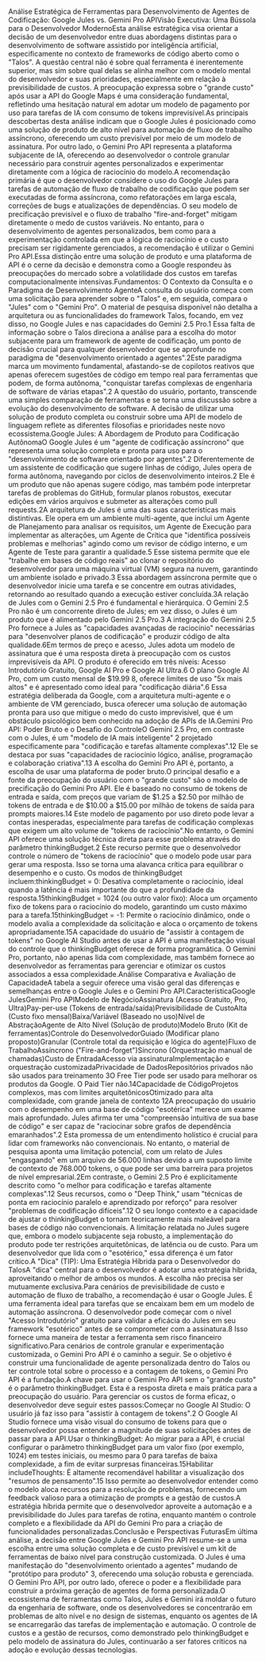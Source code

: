 Análise Estratégica de Ferramentas para Desenvolvimento de Agentes de Codificação: Google Jules vs. Gemini Pro APIVisão Executiva: Uma Bússola para o Desenvolvedor ModernoEsta análise estratégica visa orientar a decisão de um desenvolvedor entre duas abordagens distintas para o desenvolvimento de software assistido por inteligência artificial, especificamente no contexto de frameworks de código aberto como o "Talos". A questão central não é sobre qual ferramenta é inerentemente superior, mas sim sobre qual delas se alinha melhor com o modelo mental do desenvolvedor e suas prioridades, especialmente em relação à previsibilidade de custos. A preocupação expressa sobre o "grande custo" após usar a API do Google Maps é uma consideração fundamental, refletindo uma hesitação natural em adotar um modelo de pagamento por uso para tarefas de IA com consumo de tokens imprevisível.As principais descobertas desta análise indicam que o Google Jules é posicionado como uma solução de produto de alto nível para automação de fluxo de trabalho assíncrono, oferecendo um custo previsível por meio de um modelo de assinatura. Por outro lado, o Gemini Pro API representa a plataforma subjacente de IA, oferecendo ao desenvolvedor o controle granular necessário para construir agentes personalizados e experimentar diretamente com a lógica de raciocínio do modelo.A recomendação primária é que o desenvolvedor considere o uso do Google Jules para tarefas de automação de fluxo de trabalho de codificação que podem ser executadas de forma assíncrona, como refatorações em larga escala, correções de bugs e atualizações de dependências. O seu modelo de precificação previsível e o fluxo de trabalho "fire-and-forget" mitigam diretamente o medo de custos variáveis. No entanto, para o desenvolvimento de agentes personalizados, bem como para a experimentação controlada em que a lógica de raciocínio e o custo precisam ser rigidamente gerenciados, a recomendação é utilizar o Gemini Pro API.Essa distinção entre uma solução de produto e uma plataforma de API é o cerne da decisão e demonstra como a Google respondeu às preocupações do mercado sobre a volatilidade dos custos em tarefas computacionalmente intensivas.Fundamentos: O Contexto da Consulta e o Paradigma de Desenvolvimento AgenteA consulta do usuário começa com uma solicitação para aprender sobre o "Talos" e, em seguida, compara o "Jules" com o "Gemini Pro". O material de pesquisa disponível não detalha a arquitetura ou as funcionalidades do framework Talos, focando, em vez disso, no Google Jules e nas capacidades do Gemini 2.5 Pro.1 Essa falta de informação sobre o Talos direciona a análise para a escolha do motor subjacente para um framework de agente de codificação, um ponto de decisão crucial para qualquer desenvolvedor que se aprofunde no paradigma de "desenvolvimento orientado a agentes".2Este paradigma marca um movimento fundamental, afastando-se de copilotos reativos que apenas oferecem sugestões de código em tempo real para ferramentas que podem, de forma autônoma, "conquistar tarefas complexas de engenharia de software de várias etapas".2 A questão do usuário, portanto, transcende uma simples comparação de ferramentas e se torna uma discussão sobre a evolução do desenvolvimento de software. A decisão de utilizar uma solução de produto completa ou construir sobre uma API de modelo de linguagem reflete as diferentes filosofias e prioridades neste novo ecossistema.Google Jules: A Abordagem de Produto para Codificação AutônomaO Google Jules é um "agente de codificação assíncrono" que representa uma solução completa e pronta para uso para o "desenvolvimento de software orientado por agentes".2 Diferentemente de um assistente de codificação que sugere linhas de código, Jules opera de forma autônoma, navegando por ciclos de desenvolvimento inteiros.2 Ele é um produto que não apenas sugere código, mas também pode interpretar tarefas de problemas do GitHub, formular planos robustos, executar edições em vários arquivos e submeter as alterações como pull requests.2A arquitetura de Jules é uma das suas características mais distintivas. Ele opera em um ambiente multi-agente, que inclui um Agente de Planejamento para analisar os requisitos, um Agente de Execução para implementar as alterações, um Agente de Crítica que "identifica possíveis problemas e melhorias" agindo como um revisor de código interno, e um Agente de Teste para garantir a qualidade.5 Esse sistema permite que ele "trabalhe em bases de código reais" ao clonar o repositório do desenvolvedor para uma máquina virtual (VM) segura na nuvem, garantindo um ambiente isolado e privado.3 Essa abordagem assíncrona permite que o desenvolvedor inicie uma tarefa e se concentre em outras atividades, retornando ao resultado quando a execução estiver concluída.3A relação de Jules com o Gemini 2.5 Pro é fundamental e hierárquica. O Gemini 2.5 Pro não é um concorrente direto de Jules; em vez disso, o Jules é um produto que é alimentado pelo Gemini 2.5 Pro.3 A integração do Gemini 2.5 Pro fornece a Jules as "capacidades avançadas de raciocínio" necessárias para "desenvolver planos de codificação" e produzir código de alta qualidade.6Em termos de preço e acesso, Jules adota um modelo de assinatura que é uma resposta direta à preocupação com os custos imprevisíveis da API. O produto é oferecido em três níveis: Acesso Introdutório Gratuito, Google AI Pro e Google AI Ultra.6 O plano Google AI Pro, com um custo mensal de $19.99 8, oferece limites de uso "5x mais altos" e é apresentado como ideal para "codificação diária".6 Essa estratégia deliberada da Google, com a arquitetura multi-agente e o ambiente de VM gerenciado, busca oferecer uma solução de automação pronta para uso que mitigue o medo do custo imprevisível, que é um obstáculo psicológico bem conhecido na adoção de APIs de IA.Gemini Pro API: Poder Bruto e o Desafio do ControleO Gemini 2.5 Pro, em contraste com o Jules, é um "modelo de IA mais inteligente" 2 projetado especificamente para "codificação e tarefas altamente complexas".12 Ele se destaca por suas "capacidades de raciocínio lógico, análise, programação e colaboração criativa".13 A escolha do Gemini Pro API é, portanto, a escolha de usar uma plataforma de poder bruto.O principal desafio e a fonte da preocupação do usuário com o "grande custo" são o modelo de precificação do Gemini Pro API. Ele é baseado no consumo de tokens de entrada e saída, com preços que variam de $1.25 a $2.50 por milhão de tokens de entrada e de $10.00 a $15.00 por milhão de tokens de saída para prompts maiores.14 Este modelo de pagamento por uso direto pode levar a contas inesperadas, especialmente para tarefas de codificação complexas que exigem um alto volume de "tokens de raciocínio".No entanto, o Gemini API oferece uma solução técnica direta para esse problema através do parâmetro thinkingBudget.2 Este recurso permite que o desenvolvedor controle o número de "tokens de raciocínio" que o modelo pode usar para gerar uma resposta. Isso se torna uma alavanca crítica para equilibrar o desempenho e o custo. Os modos de thinkingBudget incluem:thinkingBudget = 0: Desativa completamente o raciocínio, ideal quando a latência é mais importante do que a profundidade da resposta.15thinkingBudget = 1024 (ou outro valor fixo): Aloca um orçamento fixo de tokens para o raciocínio do modelo, garantindo um custo máximo para a tarefa.15thinkingBudget = -1: Permite o raciocínio dinâmico, onde o modelo avalia a complexidade da solicitação e aloca o orçamento de tokens apropriadamente.15A capacidade do usuário de "assistir à contagem de tokens" no Google AI Studio antes de usar a API é uma manifestação visual do controle que o thinkingBudget oferece de forma programática. O Gemini Pro, portanto, não apenas lida com complexidade, mas também fornece ao desenvolvedor as ferramentas para gerenciar e otimizar os custos associados a essa complexidade.Análise Comparativa e Avaliação de CapacidadeA tabela a seguir oferece uma visão geral das diferenças e semelhanças entre o Google Jules e o Gemini Pro API.CaracterísticaGoogle JulesGemini Pro APIModelo de NegócioAssinatura (Acesso Gratuito, Pro, Ultra)Pay-per-use (Tokens de entrada/saída)Previsibilidade de CustoAlta (Custo fixo mensal)Baixa/Variável (Baseado no uso)Nível de AbstraçãoAgente de Alto Nível (Solução de produto)Modelo Bruto (Kit de ferramentas)Controle do DesenvolvedorGuiado (Modificar plano proposto)Granular (Controle total da requisição e lógica do agente)Fluxo de TrabalhoAssíncrono ("Fire-and-forget")Síncrono (Orquestração manual de chamadas)Custo de EntradaAcesso via assinaturaImplementação e orquestração customizadaPrivacidade de DadosRepositórios privados não são usados para treinamento 3O Free Tier pode ser usado para melhorar os produtos da Google. O Paid Tier não.14Capacidade de CódigoProjetos complexos, mas com limites arquitetônicosOtimizado para alta complexidade, com grande janela de contexto 12A preocupação do usuário com o desempenho em uma base de código "esotérica" merece um exame mais aprofundado. Jules afirma ter uma "compreensão intuitiva de sua base de código" e ser capaz de "raciocinar sobre grafos de dependência emaranhados".2 Esta promessa de um entendimento holístico é crucial para lidar com frameworks não convencionais. No entanto, o material de pesquisa aponta uma limitação potencial, com um relato de Jules "engasgando" em um arquivo de 56.000 linhas devido a um suposto limite de contexto de 768.000 tokens, o que pode ser uma barreira para projetos de nível empresarial.2Em contraste, o Gemini 2.5 Pro é explicitamente descrito como "o melhor para codificação e tarefas altamente complexas".12 Seus recursos, como o "Deep Think," usam "técnicas de ponta em raciocínio paralelo e aprendizado por reforço" para resolver "problemas de codificação difíceis".12 O seu longo contexto e a capacidade de ajustar o thinkingBudget o tornam teoricamente mais maleável para bases de código não convencionais. A limitação relatada no Jules sugere que, embora o modelo subjacente seja robusto, a implementação do produto pode ter restrições arquitetônicas, de latência ou de custo. Para um desenvolvedor que lida com o "esotérico," essa diferença é um fator crítico.A "Dica" (TIP): Uma Estratégia Híbrida para o Desenvolvedor do TalosA "dica" central para o desenvolvedor é adotar uma estratégia híbrida, aproveitando o melhor de ambos os mundos. A escolha não precisa ser mutuamente exclusiva.Para cenários de previsibilidade de custo e automação de fluxo de trabalho, a recomendação é usar o Google Jules. É uma ferramenta ideal para tarefas que se encaixam bem em um modelo de automação assíncrona. O desenvolvedor pode começar com o nível "Acesso Introdutório" gratuito para validar a eficácia do Jules em seu framework "esotérico" antes de se comprometer com a assinatura.8 Isso fornece uma maneira de testar a ferramenta sem risco financeiro significativo.Para cenários de controle granular e experimentação customizada, o Gemini Pro API é o caminho a seguir. Se o objetivo é construir uma funcionalidade de agente personalizada dentro do Talos ou ter controle total sobre o processo e a contagem de tokens, o Gemini Pro API é a fundação.A chave para usar o Gemini Pro API sem o "grande custo" é o parâmetro thinkingBudget. Esta é a resposta direta e mais prática para a preocupação do usuário. Para gerenciar os custos de forma eficaz, o desenvolvedor deve seguir estes passos:Começar no Google AI Studio: O usuário já faz isso para "assistir à contagem de tokens".2 O Google AI Studio fornece uma visão visual do consumo de tokens para que o desenvolvedor possa entender a magnitude de suas solicitações antes de passar para a API.Usar o thinkingBudget: Ao migrar para a API, é crucial configurar o parâmetro thinkingBudget para um valor fixo (por exemplo, 1024) em testes iniciais, ou mesmo para 0 para tarefas de baixa complexidade, a fim de evitar surpresas financeiras.15Habilitar includeThoughts: É altamente recomendável habilitar a visualização dos "resumos de pensamento".15 Isso permite ao desenvolvedor entender como o modelo aloca recursos para a resolução de problemas, fornecendo um feedback valioso para a otimização de prompts e a gestão de custos.A estratégia híbrida permite que o desenvolvedor aproveite a automação e a previsibilidade do Jules para tarefas de rotina, enquanto mantém o controle completo e a flexibilidade da API do Gemini Pro para a criação de funcionalidades personalizadas.Conclusão e Perspectivas FuturasEm última análise, a decisão entre Google Jules e Gemini Pro API resume-se a uma escolha entre uma solução completa e de custo previsível e um kit de ferramentas de baixo nível para construção customizada. O Jules é uma manifestação do "desenvolvimento orientado a agentes" mudando de "protótipo para produto" 3, oferecendo uma solução robusta e gerenciada. O Gemini Pro API, por outro lado, oferece o poder e a flexibilidade para construir a próxima geração de agentes de forma personalizada.O ecossistema de ferramentas como Talos, Jules e Gemini irá moldar o futuro da engenharia de software, onde os desenvolvedores se concentrarão em problemas de alto nível e no design de sistemas, enquanto os agentes de IA se encarregarão das tarefas de implementação e automação. O controle de custos e a gestão de recursos, como demonstrado pelo thinkingBudget e pelo modelo de assinatura do Jules, continuarão a ser fatores críticos na adoção e evolução dessas tecnologias.
